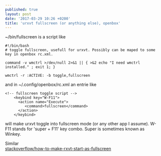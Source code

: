 ```yaml
---
published: true
layout: post
date: '2017-03-29 10:26 +0200'
title: 'urxvt fullscreen (or anything else), openbox'
---
```

~/bin/fullscreen is a script like

    #!/bin/bash
    # toggle fullscreen, usefull for urxvt. Possibly can be maped to some key in openbox rc.xml.
    
    command -v wmctrl >/dev/null 2>&1 || { >&2 echo "I need wmctrl installed." ; exit 1; }
    
    wmctrl -r :ACTIVE: -b toggle,fullscreen

and in ~/.config/openbox/rc.xml an entrie like

    <!-- fullscreen toggle script -->
        <keybind key="W-F11">
          <action name="Execute">
             <command>fullscreen</command>
          </action>
        </keybind>

will make urxvt toggle into fullscreen mode (or any other app I assume). W-F11 stands for 'super + F11' key combo. Super is sometimes known as Winkey.

Similar  
[stackoverflow/how-to-make-rxvt-start-as-fullscreen](http://stackoverflow.com/questions/9783198/how-to-make-rxvt-start-as-fullscreen)

